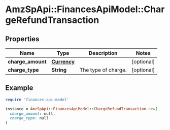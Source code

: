 # AmzSpApi::FinancesApiModel::ChargeRefundTransaction

## Properties

| Name | Type | Description | Notes |
| ---- | ---- | ----------- | ----- |
| **charge_amount** | [**Currency**](Currency.md) |  | [optional] |
| **charge_type** | **String** | The type of charge. | [optional] |

## Example

```ruby
require 'finances-api-model'

instance = AmzSpApi::FinancesApiModel::ChargeRefundTransaction.new(
  charge_amount: null,
  charge_type: null
)
```


